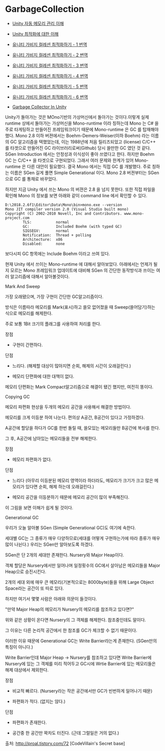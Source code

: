 # GarbageCollection

- [Unity 자동 메모리 관리 이해](https://docs.unity3d.com/kr/current/Manual/UnderstandingAutomaticMemoryManagement.html)
- [Unity 최적화에 대한 이해](https://docs.unity3d.com/kr/current/Manual/BestPracticeUnderstandingPerformanceInUnity.html)

- [유니티 가비지 컬레션 최적화하기 - 1 번역](http://ronniej.sfuh.tk/optimizing-garbage-collection-in-unity-games-1/)
- [유니티 가비지 컬레션 최적화하기 - 2 번역](http://ronniej.sfuh.tk/optimizing-garbage-collection-in-unity-games-2/)
- [유니티 가비지 컬레션 최적화하기 - 3 번역](http://ronniej.sfuh.tk/optimizing-garbage-collection-in-unity-games-3/)
- [유니티 가비지 컬레션 최적화하기 - 4 번역](http://ronniej.sfuh.tk/optimizing-garbage-collection-in-unity-games-4/)
- [유니티 가비지 컬레션 최적화하기 - 5 번역](http://ronniej.sfuh.tk/optimizing-garbage-collection-in-unity-games-5/)
- [유니티 가비지 컬레션 최적화하기 - 6 번역](http://ronniej.sfuh.tk/optimizing-garbage-collection-in-unity-games-6/)

- [Garbage Collector In Unity](https://hrmrzizon.github.io/2017/04/23/garbage-collector-in-unity/)

Unity가 돌아가는 것은 MOno기반의 가상머신에서 돌아가는 것이다.이렇게 실제 runtime 상에서 돌아가는 가상머신을 Mono-runtime 이라 칭하는데 Mono 는 C# 을 주로 타게팅하고 만들어진 프레임워크이기 때문에 Mono-runtime 은 GC 를 탑재해야 했다. Mono 2.8 이하 버젼에서는 Boehm-Demers-Weiser(이하 Boehm) 라는 이름의 GC 알고리즘을 택했었는데, 이는 1988년에 처음 릴리즈되었고 (license) C/C++ 를 타겟으로 만들어진 GC 라이브러리로써(Github) 당시 쓸만한 GC 였던 것 같다. SGen Introduction 에서는 안정성과 이식성이 좋아 쓰였다고 한다. 하지만 Boehm GC 는 C/C++ 을 타겟으로 구현되었다. 그래서 여러 문제와 한계가 있어 Mono-runtime 은 다른 대안이 필요했다. 결국 Mono 에서는 직접 GC 를 개발했다. 주로 칭하는 이름은 SGen 길게 풀면 Simple Generational 이다. Mono 2.8 버젼부터는 SGen 으로 GC 를 통채로 바꾸었다.

하지만 지금 Unity 에서 쓰는 Mono 의 버젼은 2.8 을 넘지 못한다. 또한 직접 파일을 확인해 Mono 의 정보를 보면 아래와 같이 command line 에서 확인할 수 있다.

```
D:\2018.2.6f1\Editor\Data\Mono\bin>mono.exe --version
Mono JIT compiler version 2.0 (Visual Studio built mono)
Copyright (C) 2002-2010 Novell, Inc and Contributors. www.mono-project.com
        TLS:           normal
        GC:            Included Boehm (with typed GC)
        SIGSEGV:       normal
        Notification:  Thread + polling
        Architecture:  x86
        Disabled:      none
```
보다시피 GC 항목에는 Include Boehm 이라고 쓰여 있다. 

현재 Unity 에서 쓰이는 Mono-runtime 에 대해서 알아보았다. 아래에서는 언제가 될지 모르는 Mono 프레임워크 업데이트에 대비해 SGen 의 간단한 동작방식과 쓰이는 여러 알고리즘에 대해서 알아볼것이다.

Mark And Sweep

가장 오래됐으며, 가장 구현이 간단한 GC알고리즘이다.

방식은 이름따라 메모리를 Mark(표시)하고 쓸모 없어졌을 때 Sweep(쓸어담기)하는 식으로 메모리를 해제한다.

주로 보통 1Bit 크기의 플래그를 사용하여 처리를 한다.



장점

- 구현이 간편하다.



단점

- 느리다. (해제할 대상이 많아지면 순회, 해제의 시간이 오래걸린다.)

- 메모리 단편화에 대한 대책이 없다.



메모리 단편화는 Mark Compact알고리즘으로 해결이 됐긴 했지만, 여전히 똥이다.



Copying GC

메모리 파편화 현상을 두개의 메모리 공간을 사용해서 해결한 방법이다.

메모리를 크게 이등분 하여 나눈다. 편의상 A공간, B공간이 있다고 가정하겠다.

A공간에 할당을 하다가 GC를 한번 돌릴 때, 쓸모있는 메모리들만 B공간에 복사를 한다.

그 후, A공간에 남아있는 메모리들을 전부 해제한다.



장점

- 메모리 파편화가 없다.



단점

- 느리다 (아무리 이등분된 메모리 영역이라 하더라도, 메모리가 크기가 크고 많은 메모리가 있다면 순회, 해제 하는데 오래걸린다.)

- 메모리 공간을 이등분하기 때문에 메모리 공간이 많이 부족해진다.



이 그림을 보면 이해가 쉽게 될 것이다.



Generational GC

우리가 오늘 알아볼 SGen (Simple Generational GC)도 여기에 속한다.

세대별 GC는 그 종류가 매우 다양하므로(세대를 어떻게 구현하는가에 따라 종류가 매우 많이 나뉜다.) 우리는 SGen만 알아보도록 하겠다.



SGen은 단 2개의 세대만 존재한다. Nursery와 Major Heap이다.

객체 할당은 Nursery에서만 일어나며 일정횟수의 GC에서 살아남은 메모리들을 Major Heap으로 승진시킨다.

2개의 세대 외에 매우 큰 메모리(기본적으로는 8000byte)들을 위해 Large Object Space라는 공간이 또 따로 있다.



하지만 여기서 몇몇 사람은 아래와 의문이 들것이다.

"만약 Major Heap의 메모리가 Nursery의 메모리를 참조하고 있다면?"

위와 같은 상황이 온다면 Nursery의 그 객체를 해제한다. 참조중인데도 말이다.

그 이유는 다른 논리적 공간에서 한 참조를 GC가 체크할 수 없기 때문이다.



이러한 이유 때문에 Generational GC는 Write Barrier라는게 존재한다. (SGen만의 특징이 아니다.)

Write Barrier인데 Major Heap -> Nursery를 참조하고 있다면 Write Barrier에 Nursery에 있는 그 객체를 미리 적어두고 GC시에 Wrtie Barrier에 있는 메모리들은 해제 대상에서 제외한다.



장점

- 비교적 빠르다. (Nursery라는 작은 공간에서만 GC가 빈번하게 일어나기 때문)

- 파편화가 적다. (없지는 않다.)



단점

- 파편화가 존재한다.

- 공간중 한 공간만 꽉차도 터진다. (근데 그럴일은 거의 없다.)



출처: http://proal.tistory.com/72 [CodeVillain's Secret base]